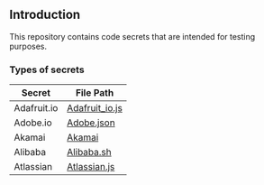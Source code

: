 ## Introduction

This repository contains code secrets that are intended for testing purposes.

### Types of secrets

| Secret            |   File Path |
| -----------       |   ----------- |
| Adafruit.io       |   [Adafruit_io.js](/code/Adafruit_io.js) |
| Adobe.io          |   [Adobe.json](/code/Adobe.json) |
| Akamai            |   [Akamai](/code/Akamai) |
| Alibaba           |   [Alibaba.sh](/code/Alibaba.sh) |
| Atlassian         |   [Atlassian.js](/code/Atlassian.js) |